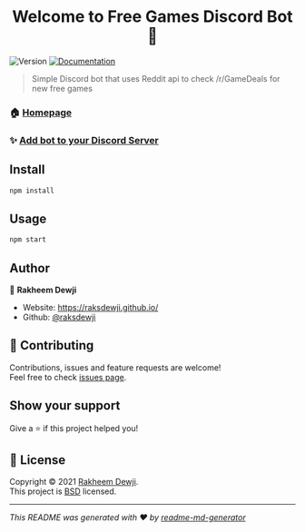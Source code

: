 <h1 align="center">Welcome to Free Games Discord Bot 👋</h1>
<p>
  <img alt="Version" src="https://img.shields.io/badge/version-1.0-blue.svg?cacheSeconds=2592000" />
  <a href="https://github.com/raksdewji/free-games-discord-bot#readme" target="_blank">
    <img alt="Documentation" src="https://img.shields.io/badge/documentation-yes-brightgreen.svg" />
  </a>
</p>

> Simple Discord bot that uses Reddit api to check /r/GameDeals for new free games

### 🏠 [Homepage](https://github.com/raksdewji/free-games-discord-bot#readme)

### ✨ [Add bot to your Discord Server](https://discord.com/oauth2/authorize?client_id=791791586731884606&scope=bot)

## Install

```sh
npm install
```

## Usage

```sh
npm start
```

## Author

👤 **Rakheem Dewji**

* Website: https://raksdewji.github.io/
* Github: [@raksdewji](https://github.com/raksdewji)

## 🤝 Contributing

Contributions, issues and feature requests are welcome!<br />Feel free to check [issues page](https://github.com/raksdewji/free-games-discord-bot/issues). 

## Show your support

Give a ⭐️ if this project helped you!

## 📝 License

Copyright © 2021 [Rakheem Dewji](https://github.com/raksdewji).<br />
This project is [BSD](https://github.com/raksdewji/free-games-discord-bot/blob/master/LICENSE) licensed.

***
_This README was generated with ❤️ by [readme-md-generator](https://github.com/kefranabg/readme-md-generator)_